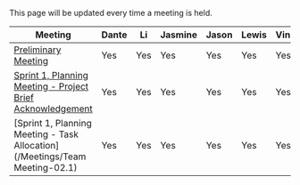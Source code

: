 This page will be updated every time a meeting is held.

|Meeting|Dante|Li|Jasmine|Jason|Lewis|Vincent|
|------------------------|-----|---|-------|-----|-----|-------|
|[Preliminary Meeting](/Meetings/Team-Meeting-01)|Yes|Yes|Yes|Yes|Yes|Yes|
|[Sprint 1, Planning Meeting - Project Brief Acknowledgement](/Meetings/Team-Meeting-02)|Yes|Yes|Yes|Yes|Yes|Yes|
|[Sprint 1, Planning Meeting - Task Allocation](/Meetings/Team Meeting-02.1)|Yes|Yes|Yes|Yes|Yes|Yes|